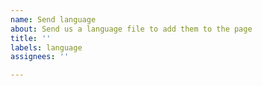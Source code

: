 ```yaml
---
name: Send language
about: Send us a language file to add them to the page
title: ''
labels: language
assignees: ''

---
```



